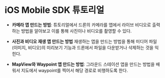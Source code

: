 # iOS Mobile SDK 튜토리얼

- **카메라 앱 만드는 방법**: 튜토리얼에서 드론의 카메라를 앱에서 라이브 비디오로 출력하는 방법을 알아보고 이를 통해 사진이나 비디오를 촬영할 수 있다.

- **사진과 비디오 재생 앱 만드는 방법**
재생하는 앱을 만드는 방법을 통해 미디어 파일(이미지, 비디오)의 미리보기 기능과 드론에서 파일을 다운받거나 삭제하는 것을 익힌다.

- **MapView와 Waypoint 앱 만드는 방법**: 그라운드 스테이션 앱을 만드는 방법을 배워서 지도에서 waypoint를 찍어서 해당 경로로 비행하도록 한다.